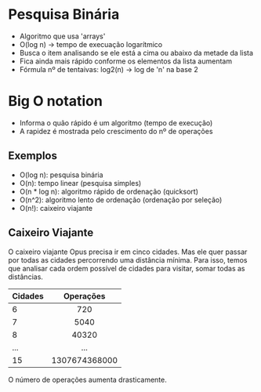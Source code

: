 # Pesquisa Binária

- Algoritmo que usa 'arrays'
- O(log n) -> tempo de execuação logarítmico
- Busca o item analisando se ele está a cima ou abaixo da metade da lista
- Fica ainda mais rápido conforme os elementos da lista aumentam
- Fórmula nº de tentaivas: log2(n) -> log de 'n' na base 2


# Big O notation

- Informa o quão rápido é um algoritmo (tempo de execução)
- A rapidez é mostrada pelo crescimento do nº de operações 

## Exemplos

- O(log n): pesquisa binária
- O(n): tempo linear (pesquisa simples)
- O(n * log n): algoritmo rápido de ordenação (quicksort)
- O(n^2): algoritmo lento de ordenação (ordenação por seleção)
- O(n!): caixeiro viajante


## Caixeiro Viajante

O caixeiro viajante Opus precisa ir em cinco cidades. Mas ele quer passar por todas as cidades percorrendo uma distância mínima. Para isso, temos que analisar cada ordem possível de cidades para visitar, somar todas as distâncias.

| Cidades | Operações | 
|----------|:--------:|
| 6 | 720 |
| 7 | 5040 |
| 8 | 40320 |
| ... | ... |
| 15 |  1307674368000 |

O número de operações aumenta drasticamente.